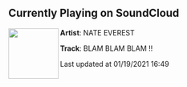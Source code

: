 ## Currently Playing on SoundCloud

[<img align="left" width="100" src="https://i1.sndcdn.com/artworks-WBuQKiZxNRinRAWZ-8rPt7Q-t50x50.jpg">](https://soundcloud.com/thenexthokage/blam-blam-blam-blam)

**Artist**: NATE EVEREST 

**Track**: BLAM BLAM BLAM !!

Last updated at 01/19/2021 16:49
